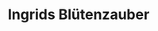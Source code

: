 ---
title: "Ingrids Blütenzauber"
url: /kirchberg-an-der-iller/ingrids-bluetenzauber/
shop: Blumen
---